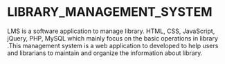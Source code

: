 # LIBRARY_MANAGEMENT_SYSTEM
LMS is a software application to manage library. HTML, CSS, JavaScript, jQuery, PHP, MySQL which mainly focus on the basic operations in library .This management system is a  web application to developed to help users and librarians to maintain and organize the information about library.

